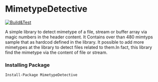 # MimetypeDetective


[![Build&Test](https://github.com/20Devs/MimetypeDetective/actions/workflows/ci.yml/badge.svg)](https://github.com/20Devs/MimetypeDetective/actions/workflows/ci.yml)

A simple library to detect mimetype of a file, stream or buffer array via magic numbers in the header content. It Contains over than 480 mimtyps sample that  as hardcod defined  in the library.
It possible to add more mimetypes at the library to detect files related to them.In fact, this  library find the mimetype via the content of file or stream.

### Installing Package
    Install-Package MimetypeDetective
